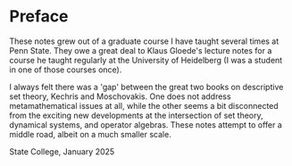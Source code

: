 # Preface

These notes grew out of a graduate course I have taught several times at Penn State. They owe a great deal to Klaus Gloede's lecture notes for a course he taught regularly at the University of Heidelberg (I was a student in one of those courses once).

I always felt there was a 'gap' between the great two books on descriptive set theory, Kechris and Moschovakis. One does not address metamathematical issues at all, while the other seems a bit disconnected from the exciting new developments at the intersection of set theory, dynamical systems, and operator algebras. These notes attempt to offer a middle road, albeit on a much smaller scale.

State College, January 2025
